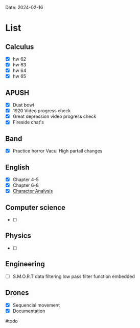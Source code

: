 Date:  2024-02-16
# List

## Calculus
- [x] hw 62
- [x] hw 63
- [x] hw 64
- [x] hw 65
## APUSH
- [x] Dust bowl
- [x] 1920 Video progress check
- [x] Great depression video progress check
- [x] Fireside chat's
## Band 
- [x] Practice horror Vacui High partail changes
## English
- [x] Chapter 4-5
- [x] Chapter 6-8
- [x] [Character Analysis ](https://docs.google.com/document/d/1a5q3_NBCS40w7CGmHzfnUAu_mW3IxVKL0-gjL_UY6PU/edit)
## Computer science
- [ ] 
## Physics 
- [ ] 
## Engineering
- [ ] S.M.O.R.T data filtering low pass filter function embedded 

## Drones
- [x]  Sequencial movement 
- [x] Documentation

#todo